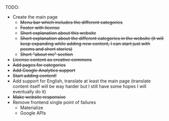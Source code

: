 TODO:
* Create the main page
   * ~~Menu bar which includes the different categories~~
   * ~~Footer with license~~
   * ~~Short explanation about this website~~
   * ~~Short explanation about the different categories in the website (it will keep expanding while adding new content, I can start just with poems and short stories)~~
   * ~~Short "about me" section~~
* ~~License content as creative commons~~
* ~~Add pages for categories~~
* ~~Add Google Analytics support~~
* ~~Start adding content!~~
* Add support for English, translate at least the main page (translate content itself will be way harder but I still have some hopes I will eventually do it)
* ~~Make website responsive~~
* Remove frontend single point of failures
  * Materialize
  * Google APIs
